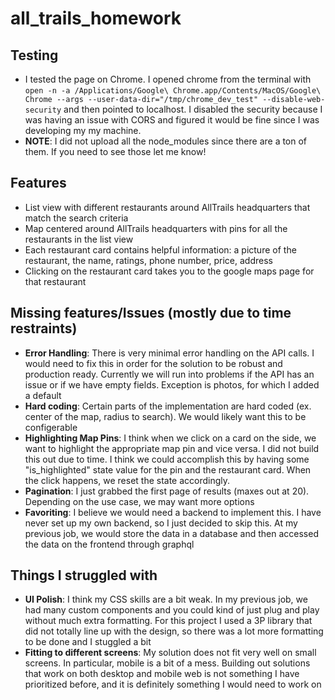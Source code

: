 # all_trails_homework

## Testing

- I tested the page on Chrome. I opened chrome from the terminal with `open -n -a /Applications/Google\ Chrome.app/Contents/MacOS/Google\ Chrome --args --user-data-dir="/tmp/chrome_dev_test" --disable-web-security` and then pointed to localhost. I disabled the security because I was having an issue with CORS and figured it would be fine since I was developing my my machine.
- **NOTE**: I did not upload all the node_modules since there are a ton of them. If you need to see those let me know!

## Features
- List view with different restaurants around AllTrails headquarters that match the search criteria
- Map centered around AllTrails headquarters with pins for all the restaurants in the list view
- Each restaurant card contains helpful information: a picture of the restaurant, the name, ratings, phone number, price, address
- Clicking on the restaurant card takes you to the google maps page for that restaurant

## Missing features/Issues (mostly due to time restraints)
- **Error Handling**: There is very minimal error handling on the API calls. I would need to fix this in order for the solution to be robust and production ready. Currently we will run into problems if the API has an issue or if we have empty fields. Exception is photos, for which I added a default
- **Hard coding**: Certain parts of the implementation are hard coded (ex. center of the map, radius to search). We would likely want this to be configerable
- **Highlighting Map Pins**: I think when we click on a card on the side, we want to highlight the appropriate map pin and vice versa. I did not build this out due to time. I think we could accomplish this by having some "is_highlighted" state value for the pin and the restaurant card. When the click happens, we reset the state accordingly.
- **Pagination**: I just grabbed the first page of results (maxes out at 20). Depending on the use case, we may want more options
- **Favoriting**: I believe we would need a backend to implement this. I have never set up my own backend, so I just decided to skip this. At my previous job, we would store the data in a database and then accessed the data on the frontend through graphql

## Things I struggled with
- **UI Polish**: I think my CSS skills are a bit weak. In my previous job, we had many custom components and you could kind of just plug and play without much extra formatting. For this project I used a 3P library that did not totally line up with the design, so there was a lot more formatting to be done and I stuggled a bit
- **Fitting to different screens**: My solution does not fit very well on small screens. In particular, mobile is a bit of a mess. Building out solutions that work on both desktop and mobile web is not something I have prioritized before, and it is definitely something I would need to work on
